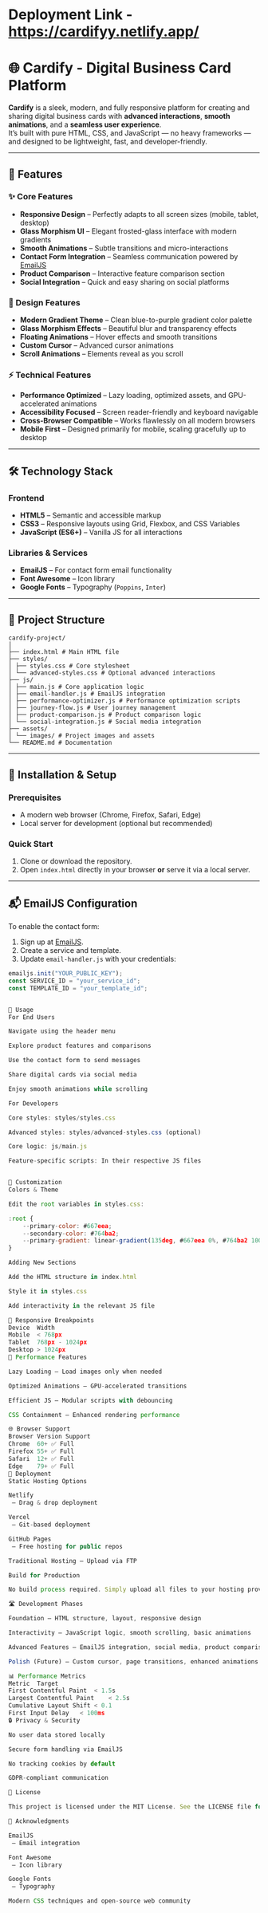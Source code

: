 # Deployment Link - https://cardifyy.netlify.app/
# 🌐 Cardify - Digital Business Card Platform

**Cardify** is a sleek, modern, and fully responsive platform for creating and sharing digital business cards with **advanced interactions**, **smooth animations**, and a **seamless user experience**.  
It’s built with pure HTML, CSS, and JavaScript — no heavy frameworks — and designed to be lightweight, fast, and developer-friendly.

---

## 🚀 Features

### ✨ Core Features
- **Responsive Design** – Perfectly adapts to all screen sizes (mobile, tablet, desktop)
- **Glass Morphism UI** – Elegant frosted-glass interface with modern gradients
- **Smooth Animations** – Subtle transitions and micro-interactions
- **Contact Form Integration** – Seamless communication powered by [EmailJS](https://www.emailjs.com)
- **Product Comparison** – Interactive feature comparison section
- **Social Integration** – Quick and easy sharing on social platforms

### 🎨 Design Features
- **Modern Gradient Theme** – Clean blue-to-purple gradient color palette
- **Glass Morphism Effects** – Beautiful blur and transparency effects
- **Floating Animations** – Hover effects and smooth transitions
- **Custom Cursor** – Advanced cursor animations
- **Scroll Animations** – Elements reveal as you scroll

### ⚡ Technical Features
- **Performance Optimized** – Lazy loading, optimized assets, and GPU-accelerated animations
- **Accessibility Focused** – Screen reader-friendly and keyboard navigable
- **Cross-Browser Compatible** – Works flawlessly on all modern browsers
- **Mobile First** – Designed primarily for mobile, scaling gracefully up to desktop

---

## 🛠️ Technology Stack

### Frontend
- **HTML5** – Semantic and accessible markup
- **CSS3** – Responsive layouts using Grid, Flexbox, and CSS Variables
- **JavaScript (ES6+)** – Vanilla JS for all interactions

### Libraries & Services
- **EmailJS** – For contact form email functionality
- **Font Awesome** – Icon library
- **Google Fonts** – Typography (`Poppins`, `Inter`)

---

## 📁 Project Structure
```
cardify-project/
│
├── index.html # Main HTML file
├── styles/
│ ├── styles.css # Core stylesheet
│ └── advanced-styles.css # Optional advanced interactions
├── js/
│ ├── main.js # Core application logic
│ ├── email-handler.js # EmailJS integration
│ ├── performance-optimizer.js # Performance optimization scripts
│ ├── journey-flow.js # User journey management
│ ├── product-comparison.js # Product comparison logic
│ └── social-integration.js # Social media integration
├── assets/
│ └── images/ # Project images and assets
└── README.md # Documentation

```



---

## 🎯 Installation & Setup

### Prerequisites
- A modern web browser (Chrome, Firefox, Safari, Edge)
- Local server for development (optional but recommended)

### Quick Start
1. Clone or download the repository.
2. Open `index.html` directly in your browser **or** serve it via a local server.

---

## 📬 EmailJS Configuration

To enable the contact form:

1. Sign up at [EmailJS](https://www.emailjs.com).
2. Create a service and template.
3. Update `email-handler.js` with your credentials:

```javascript
emailjs.init("YOUR_PUBLIC_KEY");
const SERVICE_ID = "your_service_id";
const TEMPLATE_ID = "your_template_id";


💫 Usage
For End Users

Navigate using the header menu

Explore product features and comparisons

Use the contact form to send messages

Share digital cards via social media

Enjoy smooth animations while scrolling

For Developers

Core styles: styles/styles.css

Advanced styles: styles/advanced-styles.css (optional)

Core logic: js/main.js

Feature-specific scripts: In their respective JS files


🎨 Customization
Colors & Theme

Edit the root variables in styles.css:

:root {
    --primary-color: #667eea;
    --secondary-color: #764ba2;
    --primary-gradient: linear-gradient(135deg, #667eea 0%, #764ba2 100%);
}

Adding New Sections

Add the HTML structure in index.html

Style it in styles.css

Add interactivity in the relevant JS file

📱 Responsive Breakpoints
Device	Width
Mobile	< 768px
Tablet	768px - 1024px
Desktop	> 1024px
🔧 Performance Features

Lazy Loading – Load images only when needed

Optimized Animations – GPU-accelerated transitions

Efficient JS – Modular scripts with debouncing

CSS Containment – Enhanced rendering performance

🌐 Browser Support
Browser	Version	Support
Chrome	60+	✅ Full
Firefox	55+	✅ Full
Safari	12+	✅ Full
Edge	79+	✅ Full
🚀 Deployment
Static Hosting Options

Netlify
 – Drag & drop deployment

Vercel
 – Git-based deployment

GitHub Pages
 – Free hosting for public repos

Traditional Hosting – Upload via FTP

Build for Production

No build process required. Simply upload all files to your hosting provider.

🛣️ Development Phases

Foundation – HTML structure, layout, responsive design

Interactivity – JavaScript logic, smooth scrolling, basic animations

Advanced Features – EmailJS integration, social media, product comparison

Polish (Future) – Custom cursor, page transitions, enhanced animations

📊 Performance Metrics
Metric	Target
First Contentful Paint	< 1.5s
Largest Contentful Paint	< 2.5s
Cumulative Layout Shift	< 0.1
First Input Delay	< 100ms
🔒 Privacy & Security

No user data stored locally

Secure form handling via EmailJS

No tracking cookies by default

GDPR-compliant communication

📄 License

This project is licensed under the MIT License. See the LICENSE file for details.

🙏 Acknowledgments

EmailJS
 – Email integration

Font Awesome
 – Icon library

Google Fonts
 – Typography

Modern CSS techniques and open-source web community
